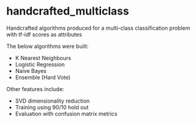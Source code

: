 # handcrafted_multiclass

Handcrafted algorithms produced for a multi-class classification problem with tf-idf scores as attributes

The below algorithms were built:
* K Nearest Neighbours
* Logistic Regression
* Naive Bayes
* Ensemble (Hard Vote)

Other features include:
* SVD dimensionality reduction
* Training using 90/10 hold out
* Evaluation with confusion matrix metrics
